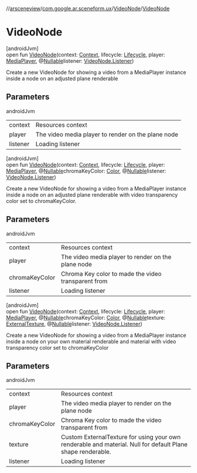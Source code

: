 //[arsceneview](../../../index.md)/[com.google.ar.sceneform.ux](../index.md)/[VideoNode](index.md)/[VideoNode](-video-node.md)

# VideoNode

[androidJvm]\
open fun [VideoNode](-video-node.md)(context: [Context](https://developer.android.com/reference/kotlin/android/content/Context.html), lifecycle: [Lifecycle](https://developer.android.com/reference/kotlin/androidx/lifecycle/Lifecycle.html), player: [MediaPlayer](https://developer.android.com/reference/kotlin/android/media/MediaPlayer.html), @[Nullable](https://developer.android.com/reference/kotlin/androidx/annotation/Nullable.html)listener: [VideoNode.Listener](-listener/index.md))

Create a new VideoNode for showing a video from a MediaPlayer instance inside a node on an adjusted plane renderable

## Parameters

androidJvm

| | |
|---|---|
| context | Resources context |
| player | The video media player to render on the plane node |
| listener | Loading listener |

[androidJvm]\
open fun [VideoNode](-video-node.md)(context: [Context](https://developer.android.com/reference/kotlin/android/content/Context.html), lifecycle: [Lifecycle](https://developer.android.com/reference/kotlin/androidx/lifecycle/Lifecycle.html), player: [MediaPlayer](https://developer.android.com/reference/kotlin/android/media/MediaPlayer.html), @[Nullable](https://developer.android.com/reference/kotlin/androidx/annotation/Nullable.html)chromaKeyColor: [Color](../../../../arsceneview/com.google.ar.sceneform.rendering/-color/index.md), @[Nullable](https://developer.android.com/reference/kotlin/androidx/annotation/Nullable.html)listener: [VideoNode.Listener](-listener/index.md))

Create a new VideoNode for showing a video from a MediaPlayer instance inside a node on an adjusted plane renderable with video transparency color set to chromaKeyColor.

## Parameters

androidJvm

| | |
|---|---|
| context | Resources context |
| player | The video media player to render on the plane node |
| chromaKeyColor | Chroma Key color to made the video transparent from |
| listener | Loading listener |

[androidJvm]\
open fun [VideoNode](-video-node.md)(context: [Context](https://developer.android.com/reference/kotlin/android/content/Context.html), lifecycle: [Lifecycle](https://developer.android.com/reference/kotlin/androidx/lifecycle/Lifecycle.html), player: [MediaPlayer](https://developer.android.com/reference/kotlin/android/media/MediaPlayer.html), @[Nullable](https://developer.android.com/reference/kotlin/androidx/annotation/Nullable.html)chromaKeyColor: [Color](../../../../arsceneview/com.google.ar.sceneform.rendering/-color/index.md), @[Nullable](https://developer.android.com/reference/kotlin/androidx/annotation/Nullable.html)texture: [ExternalTexture](../../../../arsceneview/com.google.ar.sceneform.rendering/-external-texture/index.md), @[Nullable](https://developer.android.com/reference/kotlin/androidx/annotation/Nullable.html)listener: [VideoNode.Listener](-listener/index.md))

Create a new VideoNode for showing a video from a MediaPlayer instance inside a node on your own material renderable and material with video transparency color set to chromaKeyColor

## Parameters

androidJvm

| | |
|---|---|
| context | Resources context |
| player | The video media player to render on the plane node |
| chromaKeyColor | Chroma Key color to made the video transparent from |
| texture | Custom ExternalTexture for using your own renderable and material. Null for default Plane shape renderable. |
| listener | Loading listener |
